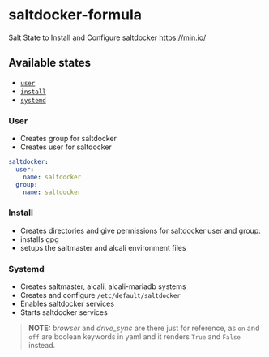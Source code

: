 # saltdocker-formula
Salt State to Install and Configure saltdocker https://min.io/

## Available states

- [`user`](#user)
- [`install`](#install)
- [`systemd`](#systemd)

### User
- Creates group for saltdocker
- Creates user for saltdocker

```yaml
saltdocker:
  user:
    name: saltdocker
  group:
    name: saltdocker
```

### Install
- Creates directories and give permissions for saltdocker user and group:
- installs gpg
- setups the saltmaster and alcali environment files

### Systemd
- Creates saltmaster, alcali, alcali-mariadb systems
- Creates and configure `/etc/default/saltdocker`
- Enables saltdocker services
- Starts saltdocker services


> **NOTE:** *browser* and *drive_sync* are there just for reference,
> as `on` and `off` are boolean keywords in yaml and it renders
> `True` and `False` instead.
